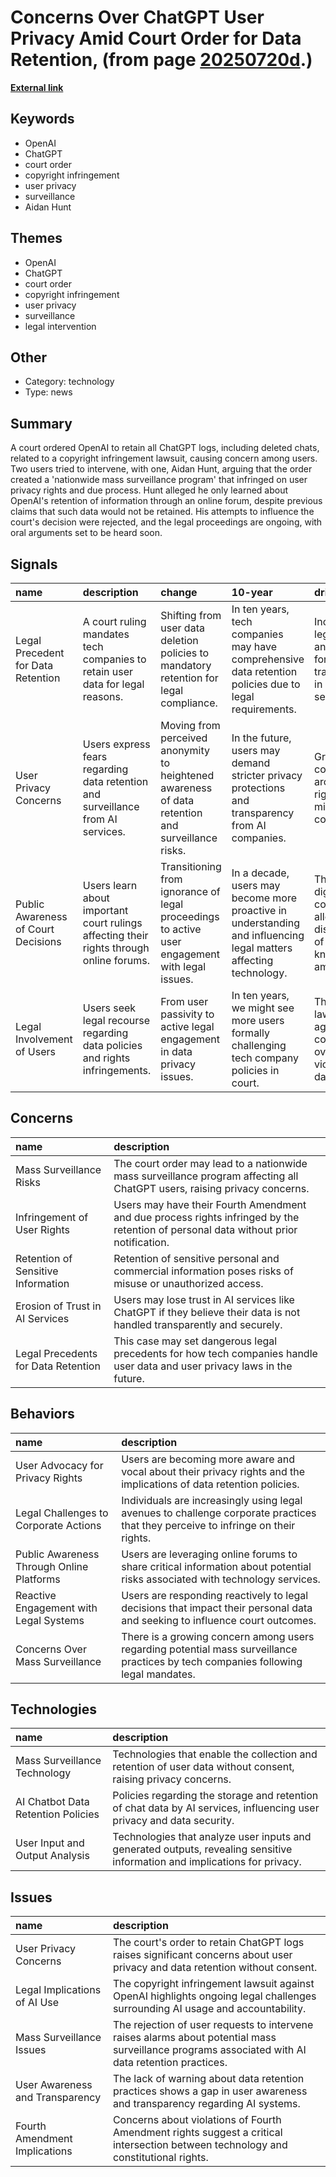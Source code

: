 # __Concerns Over ChatGPT User Privacy Amid Court Order for Data Retention__, (from page [20250720d](https://kghosh.substack.com/p/20250720d).)

__[External link](https://arstechnica.com/tech-policy/2025/06/judge-rejects-claim-that-forcing-openai-to-keep-chatgpt-logs-is-mass-surveillance/?utm_source=substack&utm_medium=email)__



## Keywords

* OpenAI
* ChatGPT
* court order
* copyright infringement
* user privacy
* surveillance
* Aidan Hunt

## Themes

* OpenAI
* ChatGPT
* court order
* copyright infringement
* user privacy
* surveillance
* legal intervention

## Other

* Category: technology
* Type: news

## Summary

A court ordered OpenAI to retain all ChatGPT logs, including deleted chats, related to a copyright infringement lawsuit, causing concern among users. Two users tried to intervene, with one, Aidan Hunt, arguing that the order created a 'nationwide mass surveillance program' that infringed on user privacy rights and due process. Hunt alleged he only learned about OpenAI's retention of information through an online forum, despite previous claims that such data would not be retained. His attempts to influence the court's decision were rejected, and the legal proceedings are ongoing, with oral arguments set to be heard soon.

## Signals

| name                                | description                                                                             | change                                                                                            | 10-year                                                                                                           | driving-force                                                                                   |   relevancy |
|:------------------------------------|:----------------------------------------------------------------------------------------|:--------------------------------------------------------------------------------------------------|:------------------------------------------------------------------------------------------------------------------|:------------------------------------------------------------------------------------------------|------------:|
| Legal Precedent for Data Retention  | A court ruling mandates tech companies to retain user data for legal reasons.           | Shifting from user data deletion policies to mandatory retention for legal compliance.            | In ten years, tech companies may have comprehensive data retention policies due to legal requirements.            | Increasing legal scrutiny and demands for data transparency in digital services.                |           4 |
| User Privacy Concerns               | Users express fears regarding data retention and surveillance from AI services.         | Moving from perceived anonymity to heightened awareness of data retention and surveillance risks. | In the future, users may demand stricter privacy protections and transparency from AI companies.                  | Growing public concern around privacy rights and data misuse by corporations.                   |           5 |
| Public Awareness of Court Decisions | Users learn about important court rulings affecting their rights through online forums. | Transitioning from ignorance of legal proceedings to active user engagement with legal issues.    | In a decade, users may become more proactive in understanding and influencing legal matters affecting technology. | The rise of digital communication allowing easier dissemination of legal knowledge among users. |           3 |
| Legal Involvement of Users          | Users seek legal recourse regarding data policies and rights infringements.             | From user passivity to active legal engagement in data privacy issues.                            | In ten years, we might see more users formally challenging tech company policies in court.                        | The rise of lawsuits against corporations over privacy violations and data retention.           |           4 |

## Concerns

| name                                | description                                                                                                                          |
|:------------------------------------|:-------------------------------------------------------------------------------------------------------------------------------------|
| Mass Surveillance Risks             | The court order may lead to a nationwide mass surveillance program affecting all ChatGPT users, raising privacy concerns.            |
| Infringement of User Rights         | Users may have their Fourth Amendment and due process rights infringed by the retention of personal data without prior notification. |
| Retention of Sensitive Information  | Retention of sensitive personal and commercial information poses risks of misuse or unauthorized access.                             |
| Erosion of Trust in AI Services     | Users may lose trust in AI services like ChatGPT if they believe their data is not handled transparently and securely.               |
| Legal Precedents for Data Retention | This case may set dangerous legal precedents for how tech companies handle user data and user privacy laws in the future.            |

## Behaviors

| name                                      | description                                                                                                                        |
|:------------------------------------------|:-----------------------------------------------------------------------------------------------------------------------------------|
| User Advocacy for Privacy Rights          | Users are becoming more aware and vocal about their privacy rights and the implications of data retention policies.                |
| Legal Challenges to Corporate Actions     | Individuals are increasingly using legal avenues to challenge corporate practices that they perceive to infringe on their rights.  |
| Public Awareness Through Online Platforms | Users are leveraging online forums to share critical information about potential risks associated with technology services.        |
| Reactive Engagement with Legal Systems    | Users are responding reactively to legal decisions that impact their personal data and seeking to influence court outcomes.        |
| Concerns Over Mass Surveillance           | There is a growing concern among users regarding potential mass surveillance practices by tech companies following legal mandates. |

## Technologies

| name                               | description                                                                                                                |
|:-----------------------------------|:---------------------------------------------------------------------------------------------------------------------------|
| Mass Surveillance Technology       | Technologies that enable the collection and retention of user data without consent, raising privacy concerns.              |
| AI Chatbot Data Retention Policies | Policies regarding the storage and retention of chat data by AI services, influencing user privacy and data security.      |
| User Input and Output Analysis     | Technologies that analyze user inputs and generated outputs, revealing sensitive information and implications for privacy. |

## Issues

| name                            | description                                                                                                                                       |
|:--------------------------------|:--------------------------------------------------------------------------------------------------------------------------------------------------|
| User Privacy Concerns           | The court's order to retain ChatGPT logs raises significant concerns about user privacy and data retention without consent.                       |
| Legal Implications of AI Use    | The copyright infringement lawsuit against OpenAI highlights ongoing legal challenges surrounding AI usage and accountability.                    |
| Mass Surveillance Issues        | The rejection of user requests to intervene raises alarms about potential mass surveillance programs associated with AI data retention practices. |
| User Awareness and Transparency | The lack of warning about data retention practices shows a gap in user awareness and transparency regarding AI systems.                           |
| Fourth Amendment Implications   | Concerns about violations of Fourth Amendment rights suggest a critical intersection between technology and constitutional rights.                |